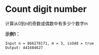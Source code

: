 # Count digit number

计算从0到n的奇数或偶数中有多少个数字m

**示例1：**

    Input n = 866278171, m = 3, isOdd = true
    Output: 441684627
